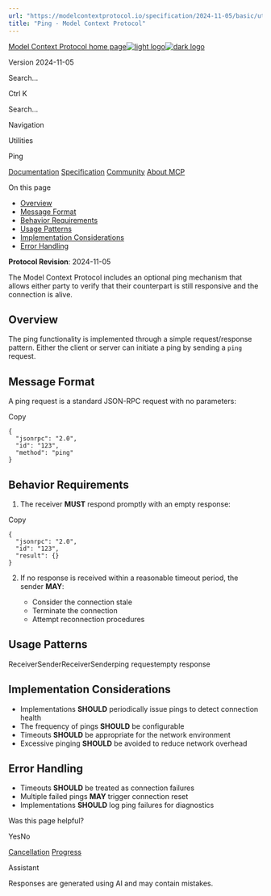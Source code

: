 ```yaml
---
url: "https://modelcontextprotocol.io/specification/2024-11-05/basic/utilities/ping"
title: "Ping - Model Context Protocol"
---
```


[Model Context Protocol home page![light logo](https://mintlify.s3.us-west-1.amazonaws.com/mcp/logo/light.svg)![dark logo](https://mintlify.s3.us-west-1.amazonaws.com/mcp/logo/dark.svg)](https://modelcontextprotocol.io/)

Version 2024-11-05

Search...

Ctrl K

Search...

Navigation

Utilities

Ping

[Documentation](https://modelcontextprotocol.io/docs/getting-started/intro) [Specification](https://modelcontextprotocol.io/specification/2025-06-18) [Community](https://modelcontextprotocol.io/community/communication) [About MCP](https://modelcontextprotocol.io/about)

On this page

- [Overview](https://modelcontextprotocol.io/specification/2024-11-05/basic/utilities/ping#overview)
- [Message Format](https://modelcontextprotocol.io/specification/2024-11-05/basic/utilities/ping#message-format)
- [Behavior Requirements](https://modelcontextprotocol.io/specification/2024-11-05/basic/utilities/ping#behavior-requirements)
- [Usage Patterns](https://modelcontextprotocol.io/specification/2024-11-05/basic/utilities/ping#usage-patterns)
- [Implementation Considerations](https://modelcontextprotocol.io/specification/2024-11-05/basic/utilities/ping#implementation-considerations)
- [Error Handling](https://modelcontextprotocol.io/specification/2024-11-05/basic/utilities/ping#error-handling)

**Protocol Revision**: 2024-11-05

The Model Context Protocol includes an optional ping mechanism that allows either party
to verify that their counterpart is still responsive and the connection is alive.

## [​](https://modelcontextprotocol.io/specification/2024-11-05/basic/utilities/ping\#overview)  Overview

The ping functionality is implemented through a simple request/response pattern. Either
the client or server can initiate a ping by sending a `ping` request.

## [​](https://modelcontextprotocol.io/specification/2024-11-05/basic/utilities/ping\#message-format)  Message Format

A ping request is a standard JSON-RPC request with no parameters:

Copy

```
{
  "jsonrpc": "2.0",
  "id": "123",
  "method": "ping"
}

```

## [​](https://modelcontextprotocol.io/specification/2024-11-05/basic/utilities/ping\#behavior-requirements)  Behavior Requirements

1. The receiver **MUST** respond promptly with an empty response:

Copy

```
{
  "jsonrpc": "2.0",
  "id": "123",
  "result": {}
}

```

2. If no response is received within a reasonable timeout period, the sender **MAY**:

   - Consider the connection stale
   - Terminate the connection
   - Attempt reconnection procedures

## [​](https://modelcontextprotocol.io/specification/2024-11-05/basic/utilities/ping\#usage-patterns)  Usage Patterns

ReceiverSenderReceiverSenderping requestempty response

## [​](https://modelcontextprotocol.io/specification/2024-11-05/basic/utilities/ping\#implementation-considerations)  Implementation Considerations

- Implementations **SHOULD** periodically issue pings to detect connection health
- The frequency of pings **SHOULD** be configurable
- Timeouts **SHOULD** be appropriate for the network environment
- Excessive pinging **SHOULD** be avoided to reduce network overhead

## [​](https://modelcontextprotocol.io/specification/2024-11-05/basic/utilities/ping\#error-handling)  Error Handling

- Timeouts **SHOULD** be treated as connection failures
- Multiple failed pings **MAY** trigger connection reset
- Implementations **SHOULD** log ping failures for diagnostics

Was this page helpful?

YesNo

[Cancellation](https://modelcontextprotocol.io/specification/2024-11-05/basic/utilities/cancellation) [Progress](https://modelcontextprotocol.io/specification/2024-11-05/basic/utilities/progress)

Assistant

Responses are generated using AI and may contain mistakes.